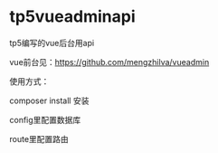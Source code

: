 # tp5vueadminapi
tp5编写的vue后台用api

vue前台见：https://github.com/mengzhilva/vueadmin

使用方式：

composer install  安装

config里配置数据库

route里配置路由

